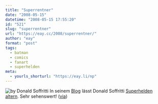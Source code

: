```yaml
---
title: "Superrentner"
date: "2008-05-15"
datetime: "2008-05-15 17:55:20"
id: "521"
slug: "superrentner"
url: "https://eay.cc/2008/superrentner/"
author: "eay"
format: "post"
tags:
  - batman
  - comics
  - fanart
  - superhelden
meta:
  - yourls_shorturl: "https://eay.li/np"
---
```


![](/uploads/2008/alterbatman.jpg "by Donald Soffritti") In seinem [Blog](http://donaldsoffritti.blogspot.com/) lässt Donald Soffritti [Superhelden altern](http://donaldsoffritti.blogspot.com/search?q=decadence). Sehr sehenswert! ([via](http://www.i-jeriko.de/2008/05/14/alternde-superhelden/))
